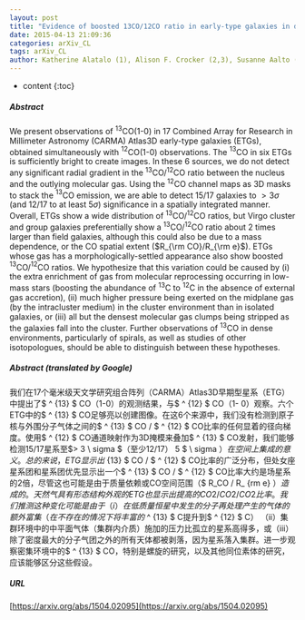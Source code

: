 ```yaml
---
layout: post
title: "Evidence of boosted 13CO/12CO ratio in early-type galaxies in dense environments"
date: 2015-04-13 21:09:36
categories: arXiv_CL
tags: arXiv_CL
author: Katherine Alatalo (1), Alison F. Crocker (2,3), Susanne Aalto (4), Timothy A. Davis (5,6), Kristina Nyland (7), Martin Bureau (8), Pierre-Alain Duc (9), Davor Krajnovic (10), Lisa M. Young (11) ((1) IPAC/Caltech, (2) U. Toledo, (3) Reed, (4) Chalmers, (5) ESO - Garching, (6) Hertfordshire, (7) ASTRON, (8) Oxford, (9) CEA/CNRS, (10) AIP - Potsdam, (11) NMT)
---
```


* content
{:toc}

##### Abstract
We present observations of $^{13}$CO(1-0) in 17 Combined Array for Research in Millimeter Astronomy (CARMA) Atlas3D early-type galaxies (ETGs), obtained simultaneously with $^{12}$CO(1-0) observations. The $^{13}$CO in six ETGs is sufficiently bright to create images. In these 6 sources, we do not detect any significant radial gradient in the $^{13}$CO/$^{12}$CO ratio between the nucleus and the outlying molecular gas. Using the $^{12}$CO channel maps as 3D masks to stack the $^{13}$CO emission, we are able to detect 15/17 galaxies to $>3\sigma$ (and 12/17 to at least 5$\sigma$) significance in a spatially integrated manner. Overall, ETGs show a wide distribution of $^{13}$CO/$^{12}$CO ratios, but Virgo cluster and group galaxies preferentially show a $^{13}$CO/$^{12}$CO ratio about 2 times larger than field galaxies, although this could also be due to a mass dependence, or the CO spatial extent ($R_{\rm CO}/R_{\rm e}$). ETGs whose gas has a morphologically-settled appearance also show boosted $^{13}$CO/$^{12}$CO ratios. We hypothesize that this variation could be caused by (i) the extra enrichment of gas from molecular reprocessing occurring in low-mass stars (boosting the abundance of $^{13}$C to $^{12}$C in the absence of external gas accretion), (ii) much higher pressure being exerted on the midplane gas (by the intracluster medium) in the cluster environment than in isolated galaxies, or (iii) all but the densest molecular gas clumps being stripped as the galaxies fall into the cluster. Further observations of $^{13}$CO in dense environments, particularly of spirals, as well as studies of other isotopologues, should be able to distinguish between these hypotheses.

##### Abstract (translated by Google)
我们在17个毫米级天文学研究组合阵列（CARMA）Atlas3D早期型星系（ETG）中提出了$ ^ {13} $ CO（1-0）的观测结果，与$ ^ {12} $ CO（1- 0）观察。六个ETG中的$ ^ {13} $ CO足够亮以创建图像。在这6个来源中，我们没有检测到原子核与外围分子气体之间的$ ^ {13} $ CO / $ ^ {12} $ CO比率的任何显着的径向梯度。使用$ ^ {12} $ CO通道映射作为3D掩模来叠加$ ^ {13} $ CO发射，我们能够检测15/17星系至$> 3 \ sigma $（至少12/17） 5 $ \ sigma $）在空间上集成的意义。总的来说，ETG显示出$ {13} $ CO / $ ^ {12} $ CO比率的广泛分布，但处女座星系团和星系团优先显示出一个$ ^ {13} $ CO / $ ^ {12} $ CO比率大约是场星系的2倍，尽管这也可能是由于质量依赖或CO空间范围（$ R_CO / R_ {rm e} $）造成的。天然气具有形态结构外观的ETG也显示出提高的CO 2 / CO 2 / CO 2比率。我们推测这种变化可能是由于（i）在低质量恒星中发生的分子再处理产生的气体的额外富集（在不存在的情况下将丰富的$ ^ {13} $ C提升到$ ^ {12} $ C） （ii）集群环境中的中平面气体（集群内介质）施加的压力比孤立的星系高得多，或（iii）除了密度最大的分子气团之外的所有天体都被剥落，因为星系落入集群。进一步观察密集环境中的$ ^ {13} $ CO，特别是螺旋的研究，以及其他同位素体的研究，应该能够区分这些假设。

##### URL
[https://arxiv.org/abs/1504.02095](https://arxiv.org/abs/1504.02095)

